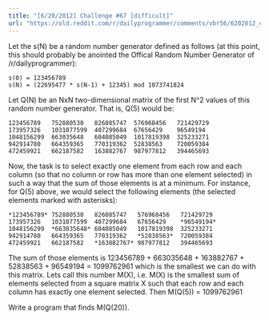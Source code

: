 ```yaml
---
title: "[6/20/2012] Challenge #67 [difficult]"
url: "https://old.reddit.com/r/dailyprogrammer/comments/vbr56/6202012_challenge_67_difficult/"
---
```


Let the s(N) be a random number generator defined as follows (at this point, this should probably be anointed the Offical Random Number Generator of /r/dailyprogrammer): 

    s(0) = 123456789
    s(N) = (22695477 * s(N-1) + 12345) mod 1073741824
    
Let Q(N) be an NxN two-dimensional matrix of the first N^2 values of this random number generator. That is, Q(5) would be:

    123456789   752880530   826085747  576968456   721429729
    173957326   1031077599  407299684  67656429    96549194
    1048156299  663035648   604085049  1017819398  325233271
    942914780   664359365   770319362  52838563    720059384
    472459921   662187582   163882767  987977812   394465693

Now, the task is to select exactly one element from each row and each column (so that no column or row has more than one element selected) in such a way that the sum of those elements is at a minimum. For instance, for Q(5) above, we would select the following elements (the selected elements marked with asterisks):

    *123456789* 752880530   826085747   576968456   721429729
    173957326   1031077599  407299684   67656429    *96549194*
    1048156299  *663035648* 604085049   1017819398  325233271
    942914780   664359365   770319362   *52838563*  720059384
    472459921   662187582   *163882767* 987977812   394465693

The sum of those elements is 123456789 + 663035648 + 163882767 + 52838563 + 96549194 = 1099762961 which is the smallest we can do with this matrix. Lets call this number M(X), i.e. M(X) is the smallest sum of elements selected from a square matrix X such that each row and each column has exactly one element selected. Then M(Q(5)) = 1099762961

Write a program that finds M(Q(20)).